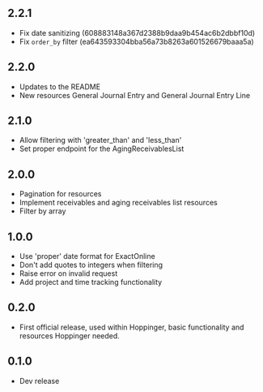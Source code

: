 ## 2.2.1

- Fix date sanitizing (608883148a367d2388b9daa9b454ac6b2dbbf10d)
- Fix `order_by` filter (ea643593304bba56a73b8263a601526679baaa5a)

## 2.2.0

- Updates to the README
- New resources General Journal Entry and General Journal Entry Line

## 2.1.0

- Allow filtering with 'greater_than' and 'less_than'
- Set proper endpoint for the AgingReceivablesList

## 2.0.0

- Pagination for resources
- Implement receivables and aging receivables list resources
- Filter by array

## 1.0.0

- Use 'proper' date format for ExactOnline
- Don't add quotes to integers when filtering
- Raise error on invalid request
- Add project and time tracking functionality

## 0.2.0

- First official release, used within Hoppinger, basic functionality and resources Hoppinger needed.

## 0.1.0

- Dev release
